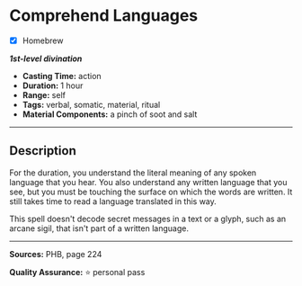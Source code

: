 # Comprehend Languages
- [x] Homebrew

***1st-level divination***
- **Casting Time:** action
- **Duration:** 1 hour
- **Range:** self
- **Tags:** verbal, somatic, material, ritual
- **Material Components:** a pinch of soot and salt

---

## Description
For the duration, you understand the literal meaning of any spoken language that you hear.
You also understand any written language that you see, but you must be touching the surface on which the words are written.
It still takes time to read a language translated in this way.

This spell doesn't decode secret messages in a text or a glyph, such as an arcane sigil, that isn't part of a written language.

---

**Sources:** PHB, page 224

**Quality Assurance:** :star: personal pass
